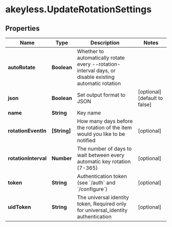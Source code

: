 # akeyless.UpdateRotationSettings

## Properties

Name | Type | Description | Notes
------------ | ------------- | ------------- | -------------
**autoRotate** | **Boolean** | Whether to automatically rotate every --rotation-interval days, or disable existing automatic rotation | 
**json** | **Boolean** | Set output format to JSON | [optional] [default to false]
**name** | **String** | Key name | 
**rotationEventIn** | **[String]** | How many days before the rotation of the item would you like to be notified | [optional] 
**rotationInterval** | **Number** | The number of days to wait between every automatic key rotation (7-365) | [optional] 
**token** | **String** | Authentication token (see &#x60;/auth&#x60; and &#x60;/configure&#x60;) | [optional] 
**uidToken** | **String** | The universal identity token, Required only for universal_identity authentication | [optional] 


